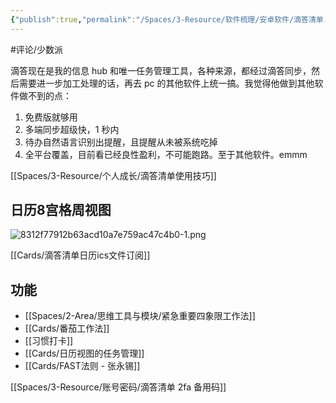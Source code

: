 ```yaml
---
{"publish":true,"permalink":"/Spaces/3-Resource/软件梳理/安卓软件/滴答清单.md","aliases":"TickTick","title":"滴答清单","created":"2022-06-09","modified":"2025-08-18","tags":["评论/少数派"],"cssclasses":""}
---
```



#评论/少数派

滴答现在是我的信息 hub 和唯一任务管理工具，各种来源，都经过滴答同步，然后需要进一步加工处理的话，再去 pc 的其他软件上统一搞。我觉得他做到其他软件做不到的点：

1. 免费版就够用
2. 多端同步超级快，1 秒内
3. 待办自然语言识别出提醒，且提醒从未被系统吃掉
4. 全平台覆盖，目前看已经良性盈利，不可能跑路。至于其他软件。emmm

[[Spaces/3-Resource/个人成长/滴答清单使用技巧]]

## 日历8宫格周视图

![8312f77912b63acd10a7e759ac47c4b0-1.png](https://my-public-pic.oss-cn-hangzhou.aliyuncs.com/20250613232711275.png)

[[Cards/滴答清单日历ics文件订阅]]

## 功能

- [[Spaces/2-Area/思维工具与模块/紧急重要四象限工作法]]
- [[Cards/番茄工作法]]
- [[习惯打卡]]
- [[Cards/日历视图的任务管理]]
- [[Cards/FAST法则 - 张永锡]]

[[Spaces/3-Resource/账号密码/滴答清单 2fa 备用码]]
